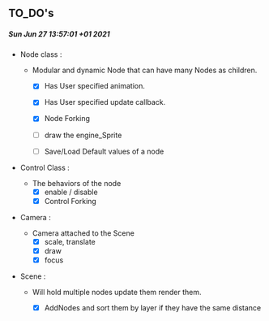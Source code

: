 ## TO_DO's



##### Sun Jun 27 13:57:01 +01 2021

* Node class :   

  * Modular and dynamic Node that can have many Nodes as children.

    - [x] Has User specified animation. 

    - [x] Has User specified update callback.  
    - [x] Node Forking
    - [ ] draw the engine_Sprite
    - [ ]  Save/Load Default values of a node

* Control Class : 

  * The behaviors of the node 
    - [x] enable / disable 
    - [x] Control Forking

* Camera : 

  * Camera attached to the Scene 
    - [x] scale, translate
    - [x] draw
    - [x] focus

* Scene :

  * Will hold multiple nodes update them render them.
    - [x] AddNodes  and sort them by layer if they have the same distance











